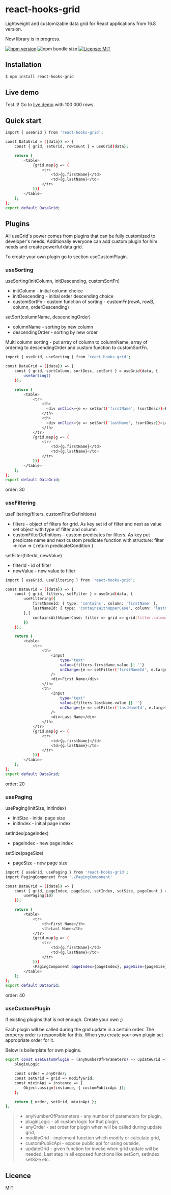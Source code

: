 # react-hooks-grid

Lightweight and customizable data grid for React applications from 16.8 version.

Now library is in progress.

[![npm version](https://badge.fury.io/js/react-hooks-grid.svg)](https://badge.fury.io/js/react-hooks-grid) ![npm bundle size](https://img.shields.io/bundlephobia/min/react-hooks-grid?flat) [![License: MIT](https://img.shields.io/badge/License-MIT-blue.svg)](https://opensource.org/licenses/MIT)

## Installation

```sh
$ npm install react-hooks-grid
```

## Live demo

Test it! Go to [live demo](https://krzaku281.github.io/react-hooks-grid/) with 100 000 rows.

## Quick start

```sh
import { useGrid } from 'react-hooks-grid';

const DataGrid = ({data}) => {
    const { grid, setGrid, rowCount } = useGrid(data);

    return (
        <table>
            {grid.map(g => (
                <tr>
                    <td>{g.firstName}</td>
                    <td>{g.lastName}</td>
                </tr>
            ))}
        </table>
    );
};
export default DataGrid;
```

## Plugins

All useGrid's power comes from plugins that can be fully customized to developer's needs. Additionally everyone can add custom plugin for him needs and create powerful data grid.

To create your own plugin go to section useCustomPlugin.

### useSorting

useSorting(initColumn, initDescending, customSortFn)

- initColumn - initial column choice
- initDescending - initial order descending choice
- customSortFn - custom function of sorting - customFn(rowA, rowB, column, orderDescending)

setSort(columnName, descendingOrder)

- columnName - sorting by new column
- descendingOrder - sorting by new order

Multi column sorting - put array of column to columnName, array of ordering to descendingOrder and custom function to customSortFn.

```sh
import { useGrid, useSorting } from 'react-hooks-grid';

const DataGrid = ({data}) => {
    const { grid, sortColumn, sortDesc, setSort } = useGrid(data, {
        useSorting()
    });

    return (
        <table>
            <tr>
                <th>
                  <div onClick={e => setSort('firstName', !sortDesc)}>First Name</div>
                </th>
                <th>
                  <div onClick={e => setSort('lastName', !sortDesc)}>Last Name</div>
                </th>
            </tr>
            {grid.map(g => (
                <tr>
                    <td>{g.firstName}</td>
                    <td>{g.lastName}</td>
                </tr>
            ))}
        </table>
    );
};
export default DataGrid;
```

order: 30

### useFiltering

useFiltering(filters, customFilterDefinitions)

- filters - object of filters for grid. As key set id of filter and next as value set object with type of filter and column
- customFilterDefinitions - custom predicates for filters. As key put predicate name and next custom predicate function with structure: filter => row => { return predicateCondition }

setFilter(filterId, newValue)

- filterId - id of filter
- newValue - new value to filter

```sh
import { useGrid, useFiltering } from 'react-hooks-grid';

const DataGrid = ({data}) => {
    const { grid, filters, setFilter } = useGrid(data, {
        useFiltering({
            firstNameId: { type: 'contains', column: 'firstName' },
            lastNameId: { type: 'containsWithUpperCase', column: 'lastName' },
        },{
            containsWithUpperCase: filter => grid => grid[filter.column].indexOf(filter.value) > -1,
        })
    });

    return (
        <table>
            <tr>
                <th>
                    <input
                        type="text"
                        value={filters.firstName.value || ''}
                        onChange={e => setFilter('firstNameId', e.target.value)}
                    />
                    <div>First Name</div>
                </th>
                <th>
                    <input
                        type="text"
                        value={filters.lastName.value || ''}
                        onChange={e => setFilter('lastNameId', e.target.value)}
                    />
                    <div>Last Name</div>
                </th>
            </tr>
            {grid.map(g => (
                <tr>
                    <td>{g.firstName}</td>
                    <td>{g.lastName}</td>
                </tr>
            ))}
        </table>
    );
};
export default DataGrid;
```

order: 20

### usePaging

usePaging(initSize, initIndex)

- initSize - initial page size
- initIndex - initial page index

setIndex(pageIndex)

- pageIndex - new page index

setSize(pageSize)

- pageSize - new page size

```sh
import { useGrid, usePaging } from 'react-hooks-grid';
import PagingComponent from './PagingComponent'

const DataGrid = ({data}) => {
    const { grid, pageIndex, pageSize, setIndex, setSize, pageCount } = useGrid(data, {
        usePaging(10)
    });

    return (
        <table>
            <tr>
                <th>First Name</th>
                <th>Last Name</th>
            </tr>
            {grid.map(g => (
                <tr>
                    <td>{g.firstName}</td>
                    <td>{g.lastName}</td>
                </tr>
            ))}
            <PagingComponent pageIndex={pageIndex}, pageSize={pageSize}, setIndex={setIndex}, setSize={setSize}, pageCount={pageCount} />
        </table>
    );
};
export default DataGrid;
```

order: 40

### useCustomPlugin

If existing plugins that is not enough. Create your own ;)

Each plugin will be called during the grid update in a certain order. The property order is responsible for this. When you create your own plugin set appropriate order for it.

Below is boilerplate for own plugins.

```sh
export const useCustomPlugin = (anyNumberOfParameters) => updateGrid => {
    pluginLogic

    const order = anyOrder;
    const setGrid = grid => modifyGrid;
    const mixinApi = instance => {
        Object.assign(instance, { customPublicApi });
    };

    return { order, setGrid, mixinApi };
};
```

> - anyNumberOfParameters - any number of parameters for plugin,
> - pluginLogic - all custom logic for that plugin,
> - anyOrder - set order for plugin when will be called during update grid,
> - modifyGrid - implement function which modify or calculate grid,
> - customPublicApi - expose public api for using outside,
> - updateGrid - given function for invoke when grid update will be needed. Last step in all exposed functions like setSort, setIndex setSize etc.

## Licence

MIT
